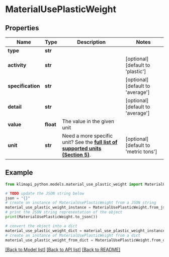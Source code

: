 # MaterialUsePlasticWeight


## Properties

Name | Type | Description | Notes
------------ | ------------- | ------------- | -------------
**type** | **str** |  | 
**activity** | **str** |  | [optional] [default to 'plastic']
**specification** | **str** |  | [optional] [default to 'average']
**detail** | **str** |  | [optional] [default to 'average']
**value** | **float** | The value in the given unit | 
**unit** | **str** | Need a more specific unit? See the **[full list of supported units (Section 5)](https://convert.js.org/types/_unitsbymeasureraw)**. | [optional] [default to 'metric tons']

## Example

```python
from klimapi_python.models.material_use_plastic_weight import MaterialUsePlasticWeight

# TODO update the JSON string below
json = "{}"
# create an instance of MaterialUsePlasticWeight from a JSON string
material_use_plastic_weight_instance = MaterialUsePlasticWeight.from_json(json)
# print the JSON string representation of the object
print(MaterialUsePlasticWeight.to_json())

# convert the object into a dict
material_use_plastic_weight_dict = material_use_plastic_weight_instance.to_dict()
# create an instance of MaterialUsePlasticWeight from a dict
material_use_plastic_weight_from_dict = MaterialUsePlasticWeight.from_dict(material_use_plastic_weight_dict)
```
[[Back to Model list]](../README.md#documentation-for-models) [[Back to API list]](../README.md#documentation-for-api-endpoints) [[Back to README]](../README.md)


